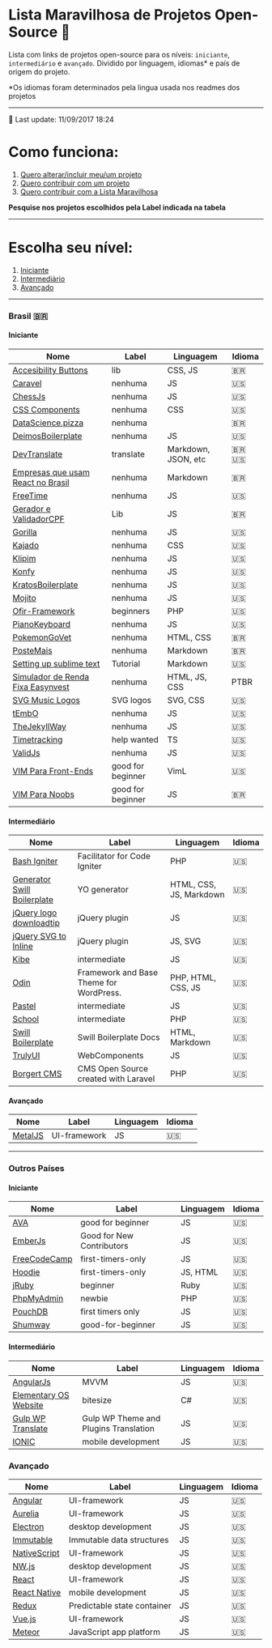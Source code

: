 # Lista Maravilhosa de Projetos Open-Source :dancer:

Lista com links de projetos open-source para os níveis: `iniciante`, `intermediário` e `avançado`. Dividido por linguagem, idiomas* e país de origem do projeto.

*Os idiomas foram determinados pela lingua usada nos readmes dos projetos

---

:rocket: Last update: 11/09/2017 18:24

# Como funciona:
1. [Quero alterar/incluir meu/um projeto](meu-projeto.md)
2. [Quero contribuir com um projeto](contribuindo.md)
3. [Quero contribuir com a Lista Maravilhosa](contribuindo-lista.md)

**Pesquise nos projetos escolhidos pela Label indicada na tabela**

---


# Escolha seu nível:
1. [Iniciante](#iniciante)
2. [Intermediário](#intermediário)
3. [Avançado](#avançado)

---

### Brasil <span>&#x1f1e7;&#x1f1f7;</span>
#### Iniciante
Nome | Label | Linguagem | Idioma
---- | ---- | ---- | ----
[Accesibility Buttons](https://github.com/tiagoporto/accessibility-buttons) | lib | CSS, JS | :brazil:
[Caravel](https://github.com/caravel-tool/caravel) | nenhuma | JS | :us:
[ChessJs](https://github.com/LFeh/chess) | nenhuma | JS | :us:
[CSS Components](https://github.com/LFeh/css-components) | nenhuma | CSS | :us:
[DataScience.pizza](https://github.com/leportella/datascience-pizza) | nenhuma | | :brazil:
[DeimosBoilerplate](https://github.com/ribeiroevandro/deimos-boilerplate) | nenhuma | JS | :us:
[DevTranslate](https://github.com/devtranslate) | translate | Markdown, JSON, etc | :brazil: :us:
[Empresas que usam React no Brasil](https://github.com/react-brasil/empresas-que-usam-react-no-brasil) | nenhuma | Markdown | :brazil:
[FreeTime](https://github.com/free-time/) | nenhuma | JS | :us:
[Gerador e ValidadorCPF](https://github.com/tiagoporto/gerador-validador-cpf) | Lib | JS | :brazil:
[Gorilla](https://github.com/floripajs/gorilla) | nenhuma | JS | :us:
[Kajado](https://github.com/kajado) | nenhuma | CSS | :us:
[Klipim](https://github.com/floripajs/klipim) | nenhuma | JS | :us:
[Konfy](https://github.com/guantanamo/konfy) | nenhuma | JS | :us:
[KratosBoilerplate](https://github.com/LFeh/kratos-boilerplate) | nenhuma | JS | :us:
[Mojito](https://github.com/floripajs/mojito) | nenhuma | JS | :us:
[Ofir-Framework](https://github.com/valdiney/Ofir_Framework-0.1) | beginners | PHP | :us:
[PianoKeyboard](https://github.com/LFeh/piano) | nenhuma | JS | :us:
[PokemonGoVet](https://github.com/pokemongovet/pokemongo.vet.br) | nenhuma | HTML, CSS | :brazil:
[PosteMais](https://github.com/frontendbr/poste-mais) | nenhuma | Markdown | :brazil:
[Setting up sublime text](https://github.com/tiagoporto/setting-up-sublime-text) | Tutorial | Markdown | :us:
[Simulador de Renda Fixa Easynvest](https://github.com/easynvest/simulador-rendafixa/) | nenhuma | HTML, JS, CSS | PTBR
[SVG Music Logos](https://github.com/tiagoporto/svg-music-logos) | SVG logos | SVG, CSS | :us:
[tEmbO](https://github.com/guisouza/tEmbO) | nenhuma | JS | :us:
[TheJekyllWay](https://github.com/thejekyllway) | nenhuma | JS | :us:
[Timetracking](https://github.com/mvmjacobs/timetracking) | help wanted | TS | :us:
[ValidJs](https://github.com/dleitee/valid.js) | nenhuma | JS | :us:
[VIM Para Front-Ends](https://github.com/VictorVoid/vim-frontend) | good for beginner | VimL | :us:
[VIM Para Noobs](https://github.com/woliveiras/vimparanoobs) | good for beginner | JS | :brazil:


#### Intermediário
Nome | Label | Linguagem | Idioma
---- | ---- | ---- | ----
[Bash Igniter](https://github.com/omarkdev/bash-igniter) | Facilitator for Code Igniter | PHP | :us:
[Generator Swill Boilerplate](https://github.com/tiagoporto/generator-swill-boilerplate) | YO generator | HTML, CSS, JS, Markdown | :us:
[jQuery logo downloadtip](https://github.com/tiagoporto/jquery-logo-downloadtip) | jQuery plugin | JS | :us:
[jQuery SVG to Inline](https://github.com/tiagoporto/jquery-svg-to-inline) | jQuery plugin | JS, SVG | :us:
[Kibe](https://github.com/woliveiras/kibe) | intermediate | JS | :us:
[Odin](https://github.com/wpbrasil/odin) | Framework and Base Theme for WordPress. | PHP, HTML, CSS, JS | :us:
[Pastel](https://github.com/woliveiras/pastel) | intermediate | JS | :us:
[School](https://github.com/resultsystems/school) | intermediate | PHP | :us:
[Swill Boilerplate](https://github.com/tiagoporto/generator-swill-boilerplate) | Swill Boilerplate Docs | HTML, Markdown | :us:
[TrulyUI](http://truly-ui.tk/) | WebComponents | JS | :us:
[Borgert CMS](https://github.com/odirleiborgert/borgert-cms) | CMS Open Source created with Laravel | PHP | :us:


#### Avançado
Nome | Label | Linguagem | Idioma
---- | ---- | ---- | ----
[MetalJS](https://github.com/metal/metal.js) | UI-framework | JS | :us:

---

### Outros Países
#### Iniciante
Nome | Label | Linguagem | Idioma
---- | ---- | ---- | ----
[AVA](https://github.com/avajs/ava/labels/good%20for%20beginner) | good for beginner | JS | :us:
[EmberJs](https://github.com/emberjs/ember.js/labels/Good%20for%20New%20Contributors) | Good for New Contributors | JS | :us:
[FreeCodeCamp](https://github.com/FreeCodeCamp/FreeCodeCamp/labels/first-timers-only) | first-timers-only | JS | :us:
[Hoodie](https://github.com/hoodiehq) | first-timers-only | JS, HTML | :us:
[jRuby](https://github.com/jruby/jruby/labels/beginner) | beginner | Ruby | :us:
[PhpMyAdmin](https://github.com/phpmyadmin/phpmyadmin/labels/newbie) | newbie | PHP | :us:
[PouchDB](https://github.com/pouchdb/pouchdb/labels/first%20timers%20only) | first timers only | JS | :us:
[Shumway](https://github.com/mozilla/shumway/labels/good-for-beginner) | good-for-beginner | JS | :us:


#### Intermediário
Nome | Label | Linguagem | Idioma
---- | ---- | ---- | ----
[AngularJs](https://angularjs.org) | MVVM | JS | :us:
[Elementary OS Website](https://github.com/elementary/website) | bitesize | C# | :us:
[Gulp WP Translate](https://github.com/upcesar/gulp-wp-translate) | Gulp WP Theme and Plugins Translation | JS | :us:
[IONIC](http://ionicframework.com) | mobile development | JS | :us:


### Avançado
Nome | Label | Linguagem | Idioma
---- | ---- | ---- | ----
[Angular](https://angular.io) | UI-framework | JS | :us:
[Aurelia](http://aurelia.io) | UI-framework | JS | :us:
[Electron](http://electron.atom.io) | desktop development | JS | :us:
[Immutable](https://facebook.github.io/immutable-js) | Immutable data structures | JS | :us:
[NativeScript](https://www.nativescript.org) | UI-framework | JS | :us:
[NW.js](http://nwjs.io) | desktop development | JS | :us:
[React](https://facebook.github.io/react) | UI-framework | JS | :us:
[React Native](https://facebook.github.io/react-native) | mobile development | JS | :us:
[Redux](https://facebook.github.io/react) | Predictable state container | JS | :us:
[Vue.js](http://vuejs.org) | UI-framework | JS | :us:
[Meteor](https://www.meteor.com/) | JavaScript app platform | JS | :us:
